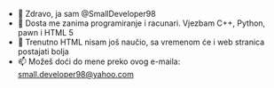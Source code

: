 - 👋 Zdravo, ja sam @SmallDeveloper98
- 👀 Dosta me zanima programiranje i racunari. Vjezbam C++, Python, pawn i HTML 5
- 🌱 Trenutno HTML nisam još naučio, sa vremenom će i web stranica postajati bolja
- 📫 Možeš doći do mene preko ovog e-maila: small.developer98@yahoo.com
